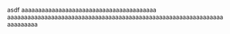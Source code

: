 asdf
aaaaaaaaaaaaaaaaaaaaaaaaaaaaaaaaaaaaaaaa
aaaaaaaaaaaaaaaaaaaaaaaaaaaaaaaaaaaaaaaaaaaaaaaaaaaaaaaaaaaaaaaaaaaaaaaaa
